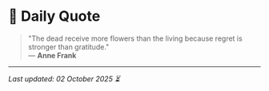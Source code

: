 # 📜 Daily Quote

> "The dead receive more flowers than the living because regret is stronger than gratitude."  
> — **Anne Frank**

---

_Last updated: 02 October 2025 ⏳_
